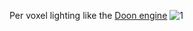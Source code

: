 Per voxel lighting like the [Doon engine](https://github.com/frozein/DoonEngine)
![1](https://github.com/DannyAlas/voxels/assets/81212794/75676fa9-fe7d-4aac-a300-b83b82f65cae)
